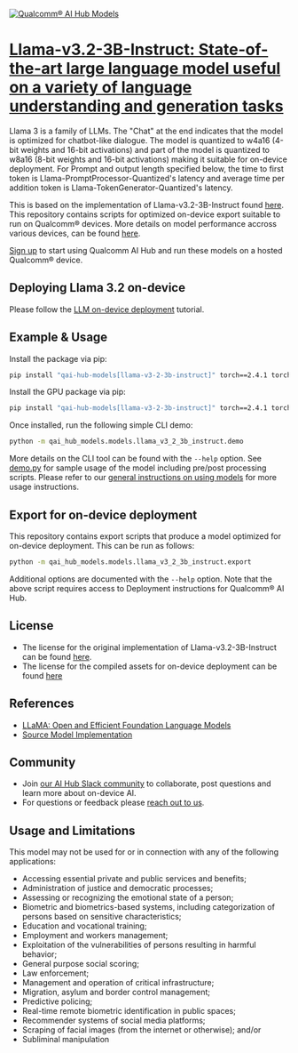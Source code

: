 [![Qualcomm® AI Hub Models](https://qaihub-public-assets.s3.us-west-2.amazonaws.com/qai-hub-models/quic-logo.jpg)](../../README.md)


# [Llama-v3.2-3B-Instruct: State-of-the-art large language model useful on a variety of language understanding and generation tasks](https://aihub.qualcomm.com/models/llama_v3_2_3b_instruct)

Llama 3 is a family of LLMs. The "Chat" at the end indicates that the model is optimized for chatbot-like dialogue. The model is quantized to w4a16 (4-bit weights and 16-bit activations) and part of the model is quantized to w8a16 (8-bit weights and 16-bit activations) making it suitable for on-device deployment. For Prompt and output length specified below, the time to first token is Llama-PromptProcessor-Quantized's latency and average time per addition token is Llama-TokenGenerator-Quantized's latency.

This is based on the implementation of Llama-v3.2-3B-Instruct found [here](https://huggingface.co/meta-llama/Llama-3.2-3B-Instruct/). This repository contains scripts for optimized on-device
export suitable to run on Qualcomm® devices. More details on model performance
accross various devices, can be found [here](https://aihub.qualcomm.com/models/llama_v3_2_3b_instruct).

[Sign up](https://myaccount.qualcomm.com/signup) to start using Qualcomm AI Hub and run these models on a hosted Qualcomm® device.

## Deploying Llama 3.2 on-device

Please follow the [LLM on-device deployment](https://github.com/quic/ai-hub-apps/tree/main/tutorials/llm_on_genie) tutorial.



## Example & Usage

Install the package via pip:
```bash
pip install "qai-hub-models[llama-v3-2-3b-instruct]" torch==2.4.1 torchvision==0.19.1 aimet-onnx==2.6.0
```

Install the GPU package via pip:
```bash
pip install "qai-hub-models[llama-v3-2-3b-instruct]" torch==2.4.1 torchvision==0.19.1 https://github.com/quic/aimet/releases/download/2.6.0/aimet_onnx-2.3.0+cu121-cp310-cp310-manylinux_2_34_x86_64.whl -f https://download.pytorch.org/whl/torch_stable.html
```



Once installed, run the following simple CLI demo:

```bash
python -m qai_hub_models.models.llama_v3_2_3b_instruct.demo
```
More details on the CLI tool can be found with the `--help` option. See
[demo.py](demo.py) for sample usage of the model including pre/post processing
scripts. Please refer to our [general instructions on using
models](../../../#getting-started) for more usage instructions.

## Export for on-device deployment

This repository contains export scripts that produce a model optimized for
on-device deployment. This can be run as follows:

```bash
python -m qai_hub_models.models.llama_v3_2_3b_instruct.export
```
Additional options are documented with the `--help` option. Note that the above
script requires access to Deployment instructions for Qualcomm® AI Hub.


## License
* The license for the original implementation of Llama-v3.2-3B-Instruct can be found
  [here](https://huggingface.co/meta-llama/Llama-3.2-3B-Instruct/blob/main/LICENSE.txt).
* The license for the compiled assets for on-device deployment can be found [here](https://huggingface.co/meta-llama/Llama-3.2-3B-Instruct/blob/main/LICENSE.txt)


## References
* [LLaMA: Open and Efficient Foundation Language Models](https://www.llama.com/docs/model-cards-and-prompt-formats/llama3_2/)
* [Source Model Implementation](https://huggingface.co/meta-llama/Llama-3.2-3B-Instruct/)



## Community
* Join [our AI Hub Slack community](https://aihub.qualcomm.com/community/slack) to collaborate, post questions and learn more about on-device AI.
* For questions or feedback please [reach out to us](mailto:ai-hub-support@qti.qualcomm.com).


## Usage and Limitations

This model may not be used for or in connection with any of the following applications:

- Accessing essential private and public services and benefits;
- Administration of justice and democratic processes;
- Assessing or recognizing the emotional state of a person;
- Biometric and biometrics-based systems, including categorization of persons based on sensitive characteristics;
- Education and vocational training;
- Employment and workers management;
- Exploitation of the vulnerabilities of persons resulting in harmful behavior;
- General purpose social scoring;
- Law enforcement;
- Management and operation of critical infrastructure;
- Migration, asylum and border control management;
- Predictive policing;
- Real-time remote biometric identification in public spaces;
- Recommender systems of social media platforms;
- Scraping of facial images (from the internet or otherwise); and/or
- Subliminal manipulation

